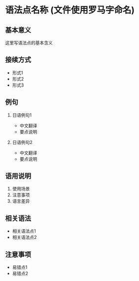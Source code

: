 # 语法点名称 (文件使用罗马字命名)

## 基本意义
这里写语法点的基本含义

## 接续方式
- 形式1
- 形式2
- 形式3

## 例句
1. 日语例句1
   - 中文翻译
   - 要点说明

2. 日语例句2
   - 中文翻译
   - 要点说明

## 语用说明
1. 使用场景
2. 注意事项
3. 语言差异

## 相关语法
- 相关语法点1
- 相关语法点2

## 注意事项
- 易错点1
- 易错点2
